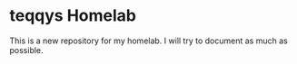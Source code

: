 # teqqys Homelab

This is a new repository for my homelab. I will try to document as much as possible.